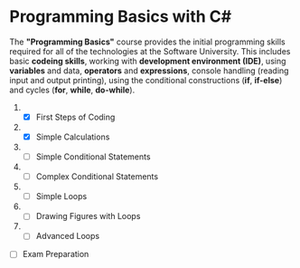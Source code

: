 # Programming Basics with C#

The **"Programming Basics"** course provides the initial programming skills required for all of the technologies at the Software University. This includes basic **codeing skills**, working with **development environment (IDE)**, using **variables** and data, **operators** and **expressions**, console handling (reading input and output printing), using the conditional constructions (**if**, **if-else**) and cycles (**for**, **while**, **do-while**).

 1. - [x] First Steps of Coding
 2. - [x] Simple Calculations
 3. - [ ] Simple Conditional Statements
 4. - [ ] Complex Conditional Statements
 5. - [ ] Simple Loops
 6. - [ ] Drawing Figures with Loops
 7. - [ ] Advanced Loops
- [ ] Exam Preparation
